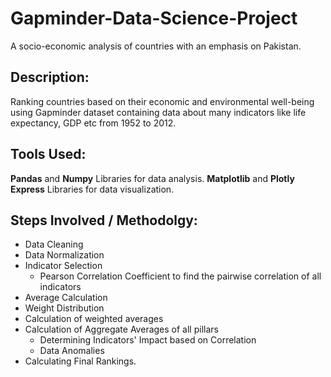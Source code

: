 # Gapminder-Data-Science-Project
A socio-economic analysis of countries with an emphasis on Pakistan.

## Description:
Ranking countries based on their economic and environmental well-being using Gapminder dataset containing data about many indicators like life expectancy, GDP etc from 1952 to 2012.

## Tools Used: 
**Pandas** and **Numpy** Libraries for data analysis. **Matplotlib** and **Plotly Express** Libraries for data visualization.

## Steps Involved / Methodolgy:
* Data Cleaning
* Data Normalization 
* Indicator Selection 
  * Pearson Correlation Coefficient to find the pairwise correlation 
  of all indicators
* Average Calculation
* Weight Distribution
* Calculation of weighted averages
* Calculation of Aggregate Averages of all pillars 
  * Determining Indicators' Impact based on Correlation
  * Data Anomalies
* Calculating Final Rankings.
